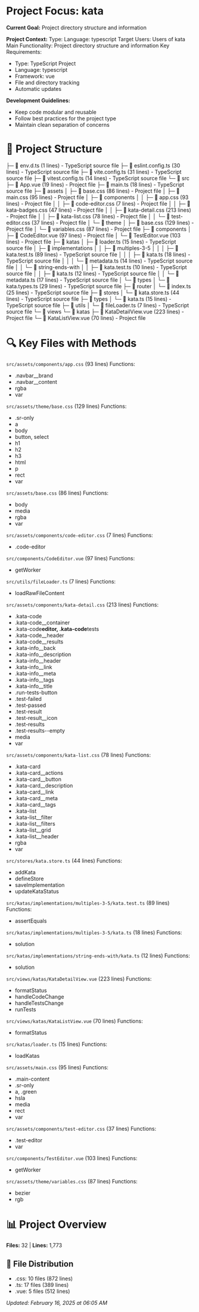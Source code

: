 # Project Focus: kata

**Current Goal:** Project directory structure and information

**Project Context:**
Type: Language: typescript
Target Users: Users of kata
Main Functionality: Project directory structure and information
Key Requirements:

- Type: TypeScript Project
- Language: typescript
- Framework: vue
- File and directory tracking
- Automatic updates

**Development Guidelines:**

- Keep code modular and reusable
- Follow best practices for the project type
- Maintain clean separation of concerns

# 📁 Project Structure

├─ 📄 env.d.ts (1 lines) - TypeScript source file
├─ 📄 eslint.config.ts (30 lines) - TypeScript source file
├─ 📄 vite.config.ts (31 lines) - TypeScript source file
├─ 📄 vitest.config.ts (14 lines) - TypeScript source file
└─ 📁 src
├─ 📄 App.vue (19 lines) - Project file
├─ 📄 main.ts (18 lines) - TypeScript source file
├─ 📁 assets
│ ├─ 📄 base.css (86 lines) - Project file
│ ├─ 📄 main.css (95 lines) - Project file
│ ├─ 📁 components
│ │ ├─ 📄 app.css (93 lines) - Project file
│ │ ├─ 📄 code-editor.css (7 lines) - Project file
│ │ ├─ 📄 kata-badges.css (47 lines) - Project file
│ │ ├─ 📄 kata-detail.css (213 lines) - Project file
│ │ ├─ 📄 kata-list.css (78 lines) - Project file
│ │ └─ 📄 test-editor.css (37 lines) - Project file
│ └─ 📁 theme
│ ├─ 📄 base.css (129 lines) - Project file
│ └─ 📄 variables.css (87 lines) - Project file
├─ 📁 components
│ ├─ 📄 CodeEditor.vue (97 lines) - Project file
│ └─ 📄 TestEditor.vue (103 lines) - Project file
├─ 📁 katas
│ ├─ 📄 loader.ts (15 lines) - TypeScript source file
│ ├─ 📁 implementations
│ │ ├─ 📁 multiples-3-5
│ │ │ ├─ 📄 kata.test.ts (89 lines) - TypeScript source file
│ │ │ ├─ 📄 kata.ts (18 lines) - TypeScript source file
│ │ │ └─ 📄 metadata.ts (14 lines) - TypeScript source file
│ │ └─ 📁 string-ends-with
│ │ ├─ 📄 kata.test.ts (10 lines) - TypeScript source file
│ │ ├─ 📄 kata.ts (12 lines) - TypeScript source file
│ │ └─ 📄 metadata.ts (17 lines) - TypeScript source file
│ └─ 📁 types
│ └─ 📄 kata.types.ts (29 lines) - TypeScript source file
├─ 📁 router
│ └─ 📄 index.ts (25 lines) - TypeScript source file
├─ 📁 stores
│ └─ 📄 kata.store.ts (44 lines) - TypeScript source file
├─ 📁 types
│ └─ 📄 kata.ts (15 lines) - TypeScript source file
├─ 📁 utils
│ └─ 📄 fileLoader.ts (7 lines) - TypeScript source file
└─ 📁 views
└─ 📁 katas
├─ 📄 KataDetailView.vue (223 lines) - Project file
└─ 📄 KataListView.vue (70 lines) - Project file

# 🔍 Key Files with Methods

`src/assets/components/app.css` (93 lines)
Functions:

- .navbar\_\_brand
- .navbar\_\_content
- rgba
- var

`src/assets/theme/base.css` (129 lines)
Functions:

- .sr-only
- a
- body
- button,
  select
- h1
- h2
- h3
- html
- p
- rect
- var

`src/assets/base.css` (86 lines)
Functions:

- body
- media
- rgba
- var

`src/assets/components/code-editor.css` (7 lines)
Functions:

- .code-editor

`src/components/CodeEditor.vue` (97 lines)
Functions:

- getWorker

`src/utils/fileLoader.ts` (7 lines)
Functions:

- loadRawFileContent

`src/assets/components/kata-detail.css` (213 lines)
Functions:

- .kata-code
- .kata-code\_\_container
- .kata-code**editor,
  .kata-code**tests
- .kata-code\_\_header
- .kata-code\_\_results
- .kata-info\_\_back
- .kata-info\_\_description
- .kata-info\_\_header
- .kata-info\_\_link
- .kata-info\_\_meta
- .kata-info\_\_tags
- .kata-info\_\_title
- .run-tests-button
- .test-failed
- .test-passed
- .test-result
- .test-result\_\_icon
- .test-results
- .test-results--empty
- media
- var

`src/assets/components/kata-list.css` (78 lines)
Functions:

- .kata-card
- .kata-card\_\_actions
- .kata-card\_\_button
- .kata-card\_\_description
- .kata-card\_\_link
- .kata-card\_\_meta
- .kata-card\_\_tags
- .kata-list
- .kata-list\_\_filter
- .kata-list\_\_filters
- .kata-list\_\_grid
- .kata-list\_\_header
- rgba
- var

`src/stores/kata.store.ts` (44 lines)
Functions:

- addKata
- defineStore
- saveImplementation
- updateKataStatus

`src/katas/implementations/multiples-3-5/kata.test.ts` (89 lines)
Functions:

- assertEquals

`src/katas/implementations/multiples-3-5/kata.ts` (18 lines)
Functions:

- solution

`src/katas/implementations/string-ends-with/kata.ts` (12 lines)
Functions:

- solution

`src/views/katas/KataDetailView.vue` (223 lines)
Functions:

- formatStatus
- handleCodeChange
- handleTestsChange
- runTests

`src/views/katas/KataListView.vue` (70 lines)
Functions:

- formatStatus

`src/katas/loader.ts` (15 lines)
Functions:

- loadKatas

`src/assets/main.css` (95 lines)
Functions:

- .main-content
- .sr-only
- a,
  .green
- hsla
- media
- rect
- var

`src/assets/components/test-editor.css` (37 lines)
Functions:

- .test-editor
- var

`src/components/TestEditor.vue` (103 lines)
Functions:

- getWorker

`src/assets/theme/variables.css` (87 lines)
Functions:

- bezier
- rgb

# 📊 Project Overview

**Files:** 32 | **Lines:** 1,773

## 📁 File Distribution

- .css: 10 files (872 lines)
- .ts: 17 files (389 lines)
- .vue: 5 files (512 lines)

_Updated: February 16, 2025 at 06:05 AM_
